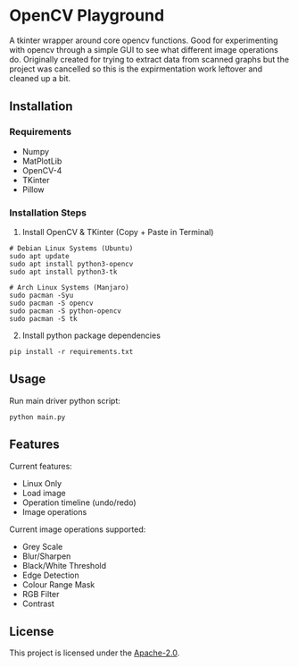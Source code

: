 # OpenCV Playground

A tkinter wrapper around core opencv functions. Good for experimenting with opencv through a simple GUI to see what different image operations do. Originally created for trying to extract data from scanned graphs but the project was cancelled so this is the expirmentation work leftover and cleaned up a bit.

## Installation

### Requirements
- Numpy
- MatPlotLib
- OpenCV-4
- TKinter
- Pillow

### Installation Steps
1. Install OpenCV & TKinter (Copy + Paste in Terminal)
```
# Debian Linux Systems (Ubuntu)
sudo apt update
sudo apt install python3-opencv
sudo apt install python3-tk
```
```
# Arch Linux Systems (Manjaro)
sudo pacman -Syu
sudo pacman -S opencv
sudo pacman -S python-opencv
sudo pacman -S tk
```

2. Install python package dependencies
```
pip install -r requirements.txt
```


## Usage
Run main driver python script:
```
python main.py
```

## Features
Current features:
- Linux Only
- Load image
- Operation timeline (undo/redo)
- Image operations

Current image operations supported:
- Grey Scale
- Blur/Sharpen
- Black/White Threshold
- Edge Detection
- Colour Range Mask
- RGB Filter
- Contrast

## License

This project is licensed under the [Apache-2.0](https://www.apache.org/licenses/LICENSE-2.0.html).

